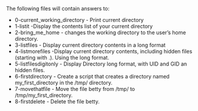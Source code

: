 The following files will contain answers to:
 - 0-current_working_directory - Print current directory
 - 1-listit -Display the contents list of your current directory
 - 2-bring_me_home - changes the working directory to the user’s home directory.
 - 3-listfiles - Display current directory contents in a long format
 - 4-listmorefiles -Display current directory contents, including hidden files (starting with .). Using the long format.
 - 5-listfilesdigitonly - Display Directory long format, with UID and GID an hidden files.
 - 6-firstdirectory - Create a script that creates a directory named my_first_directory in the /tmp/ directory.
 - 7-movethatfile - Move the file betty from /tmp/ to /tmp/my_first_directory.
 - 8-firstdelete - Delete the file betty.
